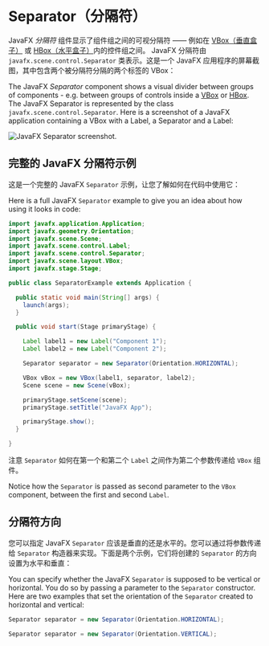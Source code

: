 # Separator（分隔符）

JavaFX _分隔符_ 组件显示了组件组之间的可视分隔符 —— 例如在 [VBox（垂直盒子）](../layout/vbox.md) 或 [HBox（水平盒子）](../layout/hbox.md)内的控件组之间。 JavaFX 分隔符由 `javafx.scene.control.Separator` 类表示。这是一个 JavaFX 应用程序的屏幕截图，其中包含两个被分隔符分隔的两个标签的 VBox：

The JavaFX _Separator_ component shows a visual divider between groups of components - e.g. between groups of controls inside a [VBox](../layout/vbox.md) or [HBox](../layout/hbox.md). The JavaFX Separator is represented by the class `javafx.scene.control.Separator`. Here is a screenshot of a JavaFX application containing a VBox with a Label, a Separator and a Label:

![JavaFX Separator screenshot.](http://tutorials.jenkov.com/images/java-javafx/javafx-separator-1.png)

## 完整的 JavaFX 分隔符示例

这是一个完整的 JavaFX `Separator` 示例，让您了解如何在代码中使用它：

Here is a full JavaFX `Separator` example to give you an idea about how using it looks in code:

```java
import javafx.application.Application;
import javafx.geometry.Orientation;
import javafx.scene.Scene;
import javafx.scene.control.Label;
import javafx.scene.control.Separator;
import javafx.scene.layout.VBox;
import javafx.stage.Stage;

public class SeparatorExample extends Application {

  public static void main(String[] args) {
    launch(args);
  }

  public void start(Stage primaryStage) {

    Label label1 = new Label("Component 1");
    Label label2 = new Label("Component 2");

    Separator separator = new Separator(Orientation.HORIZONTAL);

    VBox vBox = new VBox(label1, separator, label2);
    Scene scene = new Scene(vBox);

    primaryStage.setScene(scene);
    primaryStage.setTitle("JavaFX App");

    primaryStage.show();
  }

}
```

注意 `Separator` 如何在第一个和第二个 `Label` 之间作为第二个参数传递给 `VBox` 组件。

Notice how the `Separator` is passed as second parameter to the `VBox` component, between the first and second `Label`.

## 分隔符方向

您可以指定 JavaFX `Separator` 应该是垂直的还是水平的。您可以通过将参数传递给 `Separator` 构造器来实现。下面是两个示例，它们将创建的 `Separator` 的方向设置为水平和垂直：

You can specify whether the JavaFX `Separator` is supposed to be vertical or horizontal. You do so by passing a parameter to the `Separator` constructor. Here are two examples that set the orientation of the `Separator` created to horizontal and vertical:

```java
Separator separator = new Separator(Orientation.HORIZONTAL);

Separator separator = new Separator(Orientation.VERTICAL);
```

